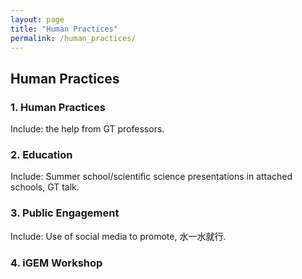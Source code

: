 ```yaml
---
layout: page
title: "Human Practices"
permalink: /human_practices/
---
```

## Human Practices

### 1. Human Practices
Include: the help from GT professors.

### 2. Education
Include: Summer school/scientific science presentations in attached schools, GT talk.

### 3. Public Engagement
Include: Use of social media to promote, 水一水就行.

### 4. iGEM Workshop